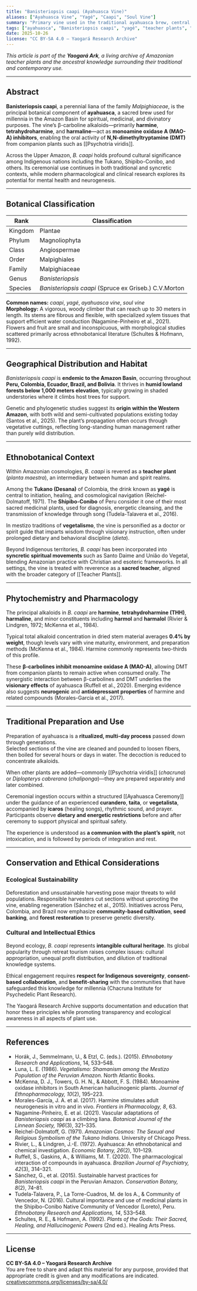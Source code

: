 ```yaml
---
title: "Banisteriopsis caapi (Ayahuasca Vine)"
aliases: ["Ayahuasca Vine", "Yagé", "Caapi", "Soul Vine"]
summary: "Primary vine used in the traditional ayahuasca brew, central to Amazonian shamanic practice and modern ethnobotanical research."
tags: ["ayahuasca", "Banisteriopsis caapi", "yagé", "teacher plants", "ethnobotany", "Amazon"]
date: 2025-10-26
license: "CC BY-SA 4.0 – Yaogará Research Archive"
---
```


*This article is part of the **Yaogará Ark**, a living archive of Amazonian teacher plants and the ancestral knowledge surrounding their traditional and contemporary use.*

---

## Abstract

**Banisteriopsis caapi**, a perennial liana of the family *Malpighiaceae*, is the principal botanical component of **ayahuasca**, a sacred brew used for millennia in the Amazon Basin for spiritual, medicinal, and divinatory purposes. The vine’s β-carboline alkaloids—primarily **harmine**, **tetrahydroharmine**, and **harmaline**—act as **monoamine oxidase A (MAO-A) inhibitors**, enabling the oral activity of **N,N-dimethyltryptamine (DMT)** from companion plants such as [[Psychotria viridis]].  

Across the Upper Amazon, *B. caapi* holds profound cultural significance among Indigenous nations including the Tukano, Shipibo-Conibo, and others. Its ceremonial use continues in both traditional and syncretic contexts, while modern pharmacological and clinical research explores its potential for mental health and neurogenesis.  

---

## Botanical Classification

| Rank | Classification |
|------|----------------|
| Kingdom | Plantae |
| Phylum | Magnoliophyta |
| Class | Angiospermae |
| Order | Malpighiales |
| Family | Malpighiaceae |
| Genus | *Banisteriopsis* |
| Species | *Banisteriopsis caapi* (Spruce ex Griseb.) C.V.Morton |

**Common names:** *caapi*, *yagé*, *ayahuasca vine*, *soul vine*  
**Morphology:** A vigorous, woody climber that can reach up to 30 meters in length. Its stems are fibrous and flexible, with specialized xylem tissues that support efficient water conduction (Nagamine-Pinheiro et al., 2021). Flowers and fruit are small and inconspicuous, with morphological studies scattered primarily across ethnobotanical literature (Schultes & Hofmann, 1992).

---

## Geographical Distribution and Habitat

*Banisteriopsis caapi* is **endemic to the Amazon Basin**, occurring throughout **Peru, Colombia, Ecuador, Brazil, and Bolivia**. It thrives in **humid lowland forests below 1,000 meters elevation**, typically growing in shaded understories where it climbs host trees for support.  

Genetic and phylogenetic studies suggest its **origin within the Western Amazon**, with both wild and semi-cultivated populations existing today (Santos et al., 2025). The plant’s propagation often occurs through vegetative cuttings, reflecting long-standing human management rather than purely wild distribution.

---

## Ethnobotanical Context

Within Amazonian cosmologies, *B. caapi* is revered as a **teacher plant** (*planta maestra*), an intermediary between human and spirit realms.  

Among the **Tukano (Desana)** of Colombia, the drink known as **yagé** is central to initiation, healing, and cosmological navigation (Reichel-Dolmatoff, 1971). The **Shipibo-Conibo** of Peru consider it one of their most sacred medicinal plants, used for diagnosis, energetic cleansing, and the transmission of knowledge through song (Tudela-Talavera et al., 2016).  

In mestizo traditions of **vegetalismo**, the vine is personified as a doctor or spirit guide that imparts wisdom through visionary instruction, often under prolonged dietary and behavioral discipline (*dieta*).  

Beyond Indigenous territories, *B. caapi* has been incorporated into **syncretic spiritual movements** such as Santo Daime and União do Vegetal, blending Amazonian practice with Christian and esoteric frameworks. In all settings, the vine is treated with reverence as a **sacred teacher**, aligned with the broader category of [[Teacher Plants]].

---

## Phytochemistry and Pharmacology

The principal alkaloids in *B. caapi* are **harmine**, **tetrahydroharmine (THH)**, **harmaline**, and minor constituents including **harmol** and **harmalol** (Rivier & Lindgren, 1972; McKenna et al., 1984).  

Typical total alkaloid concentration in dried stem material averages **0.4% by weight**, though levels vary with vine maturity, environment, and preparation methods (McKenna et al., 1984). Harmine commonly represents two-thirds of this profile.  

These **β-carbolines inhibit monoamine oxidase A (MAO-A)**, allowing DMT from companion plants to remain active when consumed orally. The synergistic interaction between β-carbolines and DMT underlies the **visionary effects** of ayahuasca (Ruffell et al., 2020). Emerging evidence also suggests **neurogenic** and **antidepressant properties** of harmine and related compounds (Morales-García et al., 2017).

---

## Traditional Preparation and Use

Preparation of ayahuasca is a **ritualized, multi-day process** passed down through generations.  
Selected sections of the vine are cleaned and pounded to loosen fibers, then boiled for several hours or days in water. The decoction is reduced to concentrate alkaloids.  

When other plants are added—commonly [[Psychotria viridis]] (*chacruna*) or *Diplopterys cabrerana* (*chaliponga*)—they are prepared separately and later combined.  

Ceremonial ingestion occurs within a structured [[Ayahuasca Ceremony]] under the guidance of an experienced **curandero**, **taita**, or **vegetalista**, accompanied by **icaros** (healing songs), rhythmic sound, and prayer. Participants observe **dietary and energetic restrictions** before and after ceremony to support physical and spiritual safety.  

The experience is understood as **a communion with the plant’s spirit**, not intoxication, and is followed by periods of integration and rest.

---

## Conservation and Ethical Considerations

### Ecological Sustainability
Deforestation and unsustainable harvesting pose major threats to wild populations. Responsible harvesters cut sections without uprooting the vine, enabling regeneration (Sánchez et al., 2015). Initiatives across Peru, Colombia, and Brazil now emphasize **community-based cultivation**, **seed banking**, and **forest restoration** to preserve genetic diversity.

### Cultural and Intellectual Ethics
Beyond ecology, *B. caapi* represents **intangible cultural heritage**. Its global popularity through retreat tourism raises complex issues: cultural appropriation, unequal profit distribution, and dilution of traditional knowledge systems.  

Ethical engagement requires **respect for Indigenous sovereignty**, **consent-based collaboration**, and **benefit-sharing** with the communities that have safeguarded this knowledge for millennia (Chacruna Institute for Psychedelic Plant Research).  

The Yaogará Research Archive supports documentation and education that honor these principles while promoting transparency and ecological awareness in all aspects of plant use.

---

## References

- Horák, J., Semmelmann, U., & Etzl, C. (eds.). (2015). *Ethnobotany Research and Applications*, 14, 533–548.  
- Luna, L. E. (1986). *Vegetalismo: Shamanism among the Mestizo Population of the Peruvian Amazon.* North Atlantic Books.  
- McKenna, D. J., Towers, G. H. N., & Abbott, F. S. (1984). Monoamine oxidase inhibitors in South American hallucinogenic plants. *Journal of Ethnopharmacology, 10*(2), 195–223.  
- Morales-García, J. A. et al. (2017). Harmine stimulates adult neurogenesis in vitro and in vivo. *Frontiers in Pharmacology, 8*, 63.  
- Nagamine-Pinheiro, E. et al. (2021). Vascular adaptations of *Banisteriopsis caapi* as a climbing liana. *Botanical Journal of the Linnean Society, 196*(3), 321–335.  
- Reichel-Dolmatoff, G. (1971). *Amazonian Cosmos: The Sexual and Religious Symbolism of the Tukano Indians.* University of Chicago Press.  
- Rivier, L., & Lindgren, J.-E. (1972). Ayahuasca: An ethnobotanical and chemical investigation. *Economic Botany, 26*(2), 101–129.  
- Ruffell, S., Gaskins, A., & Williams, M. T. (2020). The pharmacological interaction of compounds in ayahuasca. *Brazilian Journal of Psychiatry, 42*(3), 314–321.  
- Sánchez, G., et al. (2015). Sustainable harvest practices for *Banisteriopsis caapi* in the Peruvian Amazon. *Conservation Botany, 8*(2), 74–81.  
- Tudela-Talavera, P., La Torre-Cuadros, M. de los A., & Community of Vencedor, N. (2016). Cultural importance and use of medicinal plants in the Shipibo-Conibo Native Community of Vencedor (Loreto), Peru. *Ethnobotany Research and Applications, 14*, 533–548.  
- Schultes, R. E., & Hofmann, A. (1992). *Plants of the Gods: Their Sacred, Healing, and Hallucinogenic Powers* (2nd ed.). Healing Arts Press.

---

## License

**CC BY-SA 4.0 – Yaogará Research Archive**  
You are free to share and adapt this material for any purpose, provided that appropriate credit is given and any modifications are indicated.  
[creativecommons.org/licenses/by-sa/4.0/](https://creativecommons.org/licenses/by-sa/4.0/)